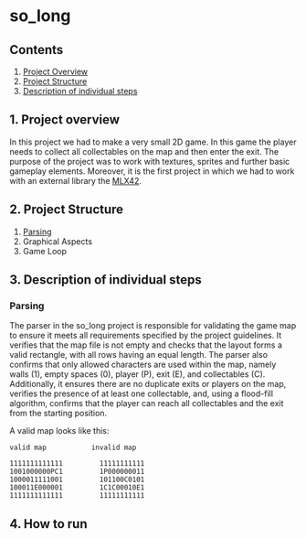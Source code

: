 # so_long

## Contents

1. [Project Overview](#1-Project-overview)
2. [Project Structure](#2-Project-Structure)
3. [Description of individual steps](#3-Description-of-individual-steps)

## 1. Project overview

In this project we had to make a very small 2D game. In this game the player needs to collect all collectables on the map and then enter the exit. The purpose of the project was to work with textures, sprites and further basic gameplay elements. Moreover, it is the first project in which we had to work with an external library the [MLX42](https://github.com/codam-coding-college/MLX42).

## 2. Project Structure

1. [Parsing](#parsing)
2. Graphical Aspects
3. Game Loop

## 3. Description of individual steps

### Parsing

The parser in the so_long project is responsible for validating the game map to ensure it meets all requirements specified by the project guidelines. It verifies that the map file is not empty and checks that the layout forms a valid rectangle, with all rows having an equal length. The parser also confirms that only allowed characters are used within the map, namely walls (1), empty spaces (0), player (P), exit (E), and collectables (C). Additionally, it ensures there are no duplicate exits or players on the map, verifies the presence of at least one collectable, and, using a flood-fill algorithm, confirms that the player can reach all collectables and the exit from the starting position.

A valid map looks like this:

```
valid map           invalid map

1111111111111         11111111111
1001000000PC1         1P000000011
1000011111001         101100C0101
100011E000001         1C1C00010E1
1111111111111         11111111111
```


###

## 4. How to run
